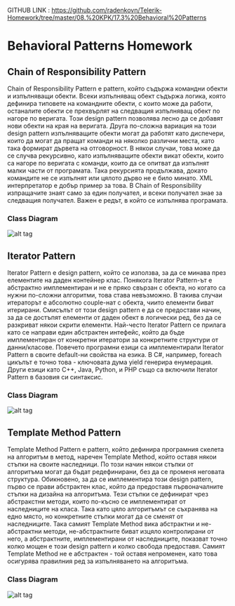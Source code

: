 GITHUB LINK : https://github.com/radenkovn/Telerik-Homework/tree/master/08.%20KPK/17.3%20Behavioral%20Patterns


Behavioral Patterns Homework
====================

Chain of Responsibility Pattern
---------------------

Chain of Responsibility Pattern е pattern, който съдържа командни обекти и изпълняващи обекти. Всеки изпълняващ обект съдържа логика, която дефинира типовете на командните обекти, с които може да работи, останалите обекти се прехвърлят на следващия изпълняващ обект по нагоре по веригата. Този design pattern позволява лесно да се добавят нови обекти на края на веригата. Друга по-сложна вариация на този design pattern изпълняващите обекти могат да работят като диспечери, които да могат да пращат команди на няколко различни места, като така формират дървета на отговорност. В някои случаи, това може да се случва рекурсивно, като изпълняващите обекти викат обекти, които са нагоре по веригата с команди, които да се опитват да изпълнят малки части от програмата. Така рекурсията продължава, докато командите не се изпълнят или цялото дърво не е било минато. XML интерпретатор е добър пример за това. В Chain of Responsibility изпращачите знаят само за един получател, и всеки получател знае за следващия получател. Важен е редът, в който се изпълнява програмата.


### Class Diagram

![alt tag](http://i.imgur.com/eJIB1PC.png)


Iterator Pattern 
---------------------

Iterator Pattern е design pattern, който се използва, за да се минава през елементите на даден контейнер клас. Понякога Iterator Pattern-ът е абстрактно имплементиран и не е пряко свързан с обекта, но когато са нужни по-сложни алгоритми, това става невъзможно. В такива случаи итераторът е абсолютно couple-нат с обекта, чиито елементи биват итерирани. Смисълът от този design pattern е да се предостави начин, за да се достъпят елементи от даден обект в логически ред, без да се разкриват някои скрити елементи. Най-често Iterator Pattern се прилага като се направи един абстрактен интефейс, който да бъде имплементиран от конкретни итератори за конкретните структури от данни/класове. Повечето програмни езици са имплементирали Iterator Pattern в своите default-ни свойства на езика. В C#, например, foreach цикълът е точно това - ключовата дума yield генерира енумерация. Други езици като C++, Java, Python, и PHP също са включили Iterator Pattern в базовия си синтаксис. 


### Class Diagram

![alt tag](http://i.imgur.com/ccqrFFF.png)


Template Method Pattern 
---------------------

Template Method Pattern e pattern, който дефинира програмния скелета на алгоритъм в метод, наречен Template Method, който оставя някои стъпки на своите наследници. По този начин някои стъпки от алгоритъма могат да бъдат редефинирани, без да се променя неговата структура. Обикновено, за да се имплементира този design pattern, първо се прави абстрактен клас, който да предоставя първоначалните стъпки на дизайна на алгоритъма. Тези стъпки се дефинират чрез абстракстни методи, които по-късно се имплементират от наследниците на класа. Така като цяло алгоритъмът се съхранява на едно място, но конкретните стъпки могат да се сменят от наследниците. Така самият Template Method вика абстрактни и не-абстрактни методи, не-абстрактните биват изцяло контролирани от него, а абстрактните, имплементирани от наследниците, показват точно колко мощен е този design pattern и колко свобода предоставя. Самият Template Method не е абстрактен - той оставя непроменен, като това осигурява правилния ред за изпълняването на алгоритъма.


### Class Diagram

![alt tag](http://i.imgur.com/0vxZQ44.png)